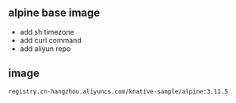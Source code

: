 ## alpine base image

-  add sh timezone
- add curl command
- add aliyun repo

## image
`registry.cn-hangzhou.aliyuncs.com/knative-sample/alpine:3.11.5`

